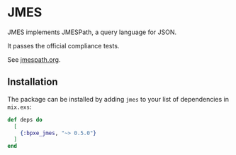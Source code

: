 # JMES

JMES implements JMESPath, a query language for JSON.

It passes the official compliance tests.

See [jmespath.org](http://jmespath.org).

## Installation

The package can be installed by adding `jmes` to your list of dependencies in `mix.exs`:

```elixir
def deps do
  [
    {:bpxe_jmes, "~> 0.5.0"}
  ]
end
```
